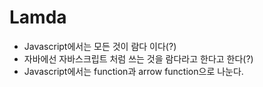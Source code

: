 # Lamda

- Javascript에서는 모든 것이 람다 이다(?)
- 자바에선 자바스크립트 처럼 쓰는 것을 람다라고 한다고 한다(?)
- Javascript에서는 function과 arrow function으로 나눈다.
